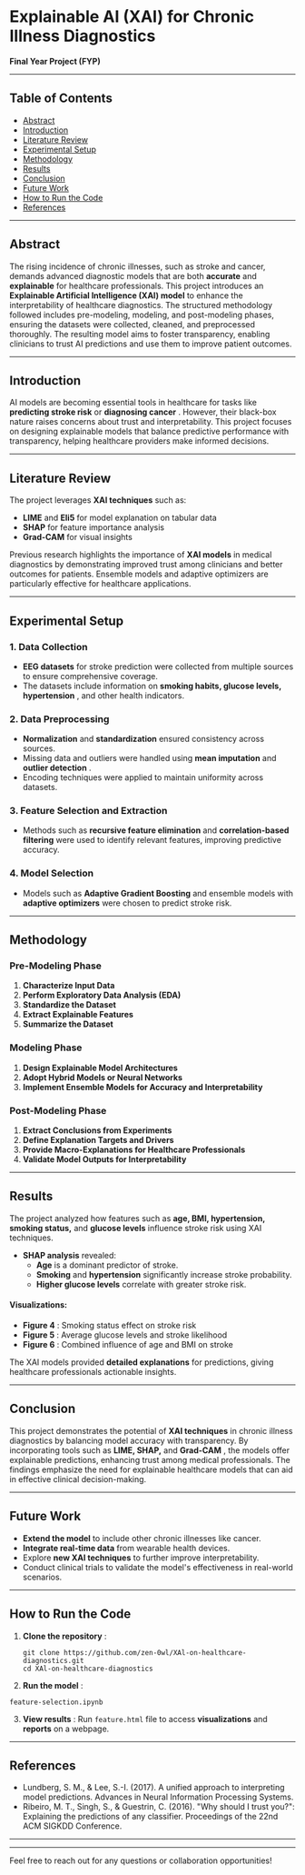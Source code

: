 # Explainable AI (XAI) for Chronic Illness Diagnostics

**Final Year Project (FYP)**

---

## Table of Contents

* [Abstract](#abstract)
* [Introduction](#introduction)
* [Literature Review](#literature-review)
* [Experimental Setup](#experimental-setup)
* [Methodology](#methodology)
* [Results](#results)
* [Conclusion](#conclusion)
* [Future Work](#future-work)
* [How to Run the Code](#how-to-run-the-code)
* [References](#references)

---

## Abstract

The rising incidence of chronic illnesses, such as stroke and cancer, demands advanced diagnostic models that are both **accurate** and **explainable** for healthcare professionals. This project introduces an **Explainable Artificial Intelligence (XAI) model** to enhance the interpretability of healthcare diagnostics. The structured methodology followed includes pre-modeling, modeling, and post-modeling phases, ensuring the datasets were collected, cleaned, and preprocessed thoroughly. The resulting model aims to foster transparency, enabling clinicians to trust AI predictions and use them to improve patient outcomes.

---

## Introduction

AI models are becoming essential tools in healthcare for tasks like **predicting stroke risk** or  **diagnosing cancer** . However, their black-box nature raises concerns about trust and interpretability. This project focuses on designing explainable models that balance predictive performance with transparency, helping healthcare providers make informed decisions.

---

## Literature Review

The project leverages **XAI techniques** such as:

* **LIME** and **Eli5** for model explanation on tabular data
* **SHAP** for feature importance analysis
* **Grad-CAM** for visual insights

Previous research highlights the importance of **XAI models** in medical diagnostics by demonstrating improved trust among clinicians and better outcomes for patients. Ensemble models and adaptive optimizers are particularly effective for healthcare applications.

---

## Experimental Setup

### 1. Data Collection

* **EEG datasets** for stroke prediction were collected from multiple sources to ensure comprehensive coverage.
* The datasets include information on  **smoking habits, glucose levels, hypertension** , and other health indicators.

### 2. Data Preprocessing

* **Normalization** and **standardization** ensured consistency across sources.
* Missing data and outliers were handled using **mean imputation** and  **outlier detection** .
* Encoding techniques were applied to maintain uniformity across datasets.

### 3. Feature Selection and Extraction

* Methods such as **recursive feature elimination** and **correlation-based filtering** were used to identify relevant features, improving predictive accuracy.

### 4. Model Selection

* Models such as **Adaptive Gradient Boosting** and ensemble models with **adaptive optimizers** were chosen to predict stroke risk.

---

## Methodology

### Pre-Modeling Phase

1. **Characterize Input Data**
2. **Perform Exploratory Data Analysis (EDA)**
3. **Standardize the Dataset**
4. **Extract Explainable Features**
5. **Summarize the Dataset**

### Modeling Phase

1. **Design Explainable Model Architectures**
2. **Adopt Hybrid Models or Neural Networks**
3. **Implement Ensemble Models for Accuracy and Interpretability**

### Post-Modeling Phase

1. **Extract Conclusions from Experiments**
2. **Define Explanation Targets and Drivers**
3. **Provide Macro-Explanations for Healthcare Professionals**
4. **Validate Model Outputs for Interpretability**

---

## Results

The project analyzed how features such as **age, BMI, hypertension, smoking status,** and **glucose levels** influence stroke risk using XAI techniques.

* **SHAP analysis** revealed:
  * **Age** is a dominant predictor of stroke.
  * **Smoking** and **hypertension** significantly increase stroke probability.
  * **Higher glucose levels** correlate with greater stroke risk.

#### Visualizations:

* **Figure 4** : Smoking status effect on stroke risk
* **Figure 5** : Average glucose levels and stroke likelihood
* **Figure 6** : Combined influence of age and BMI on stroke

The XAI models provided **detailed explanations** for predictions, giving healthcare professionals actionable insights.

---

## Conclusion

This project demonstrates the potential of **XAI techniques** in chronic illness diagnostics by balancing model accuracy with transparency. By incorporating tools such as **LIME, SHAP,** and  **Grad-CAM** , the models offer explainable predictions, enhancing trust among medical professionals. The findings emphasize the need for explainable healthcare models that can aid in effective clinical decision-making.

---

## Future Work

* **Extend the model** to include other chronic illnesses like cancer.
* **Integrate real-time data** from wearable health devices.
* Explore **new XAI techniques** to further improve interpretability.
* Conduct clinical trials to validate the model's effectiveness in real-world scenarios.

---

## How to Run the Code

1. **Clone the repository** :

   ```
   git clone https://github.com/zen-0wl/XAl-on-healthcare-diagnostics.git 
   cd XAl-on-healthcare-diagnostics
   ```
2. **Run the model** :

```
feature-selection.ipynb
```

3. **View results** :
   Run `feature.html` file to access **visualizations** and  **reports** on a webpage.

---

## References

* Lundberg, S. M., & Lee, S.-I. (2017). A unified approach to interpreting model predictions. Advances in Neural Information Processing Systems.
* Ribeiro, M. T., Singh, S., & Guestrin, C. (2016). "Why should I trust you?": Explaining the predictions of any classifier. Proceedings of the 22nd ACM SIGKDD Conference.

---

--- 

Feel free to reach out for any questions or collaboration opportunities!
